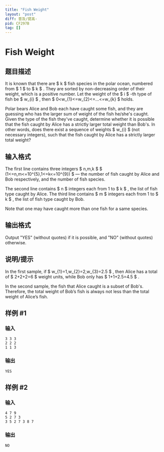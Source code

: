 ```yaml
---
title: "Fish Weight"
layout: "post"
diff: 普及/提高-
pid: CF297B
tag: []
---
```


# Fish Weight

## 题目描述

It is known that there are $ k $ fish species in the polar ocean, numbered from $ 1 $ to $ k $ . They are sorted by non-decreasing order of their weight, which is a positive number. Let the weight of the $ i $ -th type of fish be $ w_{i} $ , then $ 0&lt;w_{1}<=w_{2}<=...<=w_{k} $ holds.

Polar bears Alice and Bob each have caught some fish, and they are guessing who has the larger sum of weight of the fish he/she's caught. Given the type of the fish they've caught, determine whether it is possible that the fish caught by Alice has a strictly larger total weight than Bob's. In other words, does there exist a sequence of weights $ w_{i} $ (not necessary integers), such that the fish caught by Alice has a strictly larger total weight?

## 输入格式

The first line contains three integers $ n,m,k $ $ (1<=n,m<=10^{5},1<=k<=10^{9}) $ — the number of fish caught by Alice and Bob respectively, and the number of fish species.

The second line contains $ n $ integers each from 1 to $ k $ , the list of fish type caught by Alice. The third line contains $ m $ integers each from 1 to $ k $ , the list of fish type caught by Bob.

Note that one may have caught more than one fish for a same species.

## 输出格式

Output "YES" (without quotes) if it is possible, and "NO" (without quotes) otherwise.

## 说明/提示

In the first sample, if $ w_{1}=1,w_{2}=2,w_{3}=2.5 $ , then Alice has a total of $ 2+2+2=6 $ weight units, while Bob only has $ 1+1+2.5=4.5 $ .

In the second sample, the fish that Alice caught is a subset of Bob's. Therefore, the total weight of Bob’s fish is always not less than the total weight of Alice’s fish.

## 样例 #1

### 输入

```
3 3 3
2 2 2
1 1 3

```

### 输出

```
YES

```

## 样例 #2

### 输入

```
4 7 9
5 2 7 3
3 5 2 7 3 8 7

```

### 输出

```
NO

```

